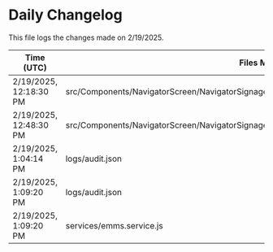 # Daily Changelog

This file logs the changes made on 2/19/2025.

| Time (UTC)             | Files Modified                    | Changes (Addition/Deletion) |
|------------------------|-----------------------------------|-----------------------------|
| 2/19/2025, 12:18:30 PM | src/Components/NavigatorScreen/NavigatorSignageFallbackRender/NavigatorSignageFallbackContent.js | 2 Additions & 2 Deletions |
| 2/19/2025, 12:48:30 PM | src/Components/NavigatorScreen/NavigatorSignageFallbackRender/NavigatorSignageFallbackContent.js | 2 Additions & 2 Deletions|
| 2/19/2025, 1:04:14 PM | logs/audit.json | 5 Additions & 5 Deletions|
| 2/19/2025, 1:09:20 PM | logs/audit.json | 15 Additions & 15 Deletions|
| 2/19/2025, 1:09:20 PM | services/emms.service.js | 1 Additions & 0 Deletions|
